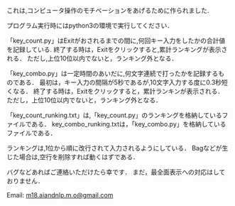 これは,コンピュータ操作のモチベーションをあげるために作られました.

プログラム実行時にはpython3の環境で実行してください．

「key_count.py」はExitがおされるまでの間に,何回キー入力をしたかの合計値を記録している.
終了する時は，Exitをクリックすると,累計ランキングが表示される．
ただし,上位10位以内でないと，ランキング外となる．

「key_combo.py」は一定時間のあいだに,何文字連続で打ったかを記録するものである．
最初は，キー入力の間隔が5秒であるが,10文字入力する度に0.3秒短くなる．
終了する時は，Exitをクリックすると，累計ランキンが表示される．
ただし，上位10位以内でないと，ランキング外となる．

「key_count_runking.txt」は,「key_count.py」のランキングを格納しているファイルである．
key_combo_runking.txtは，「key_combo.py」を格納しているファイルである．

ランキングは,1位から順に改行されて入力されるようにしている．
Bagなどが生じた場合は,空行を削除すれば動くはずである．

バグなどあればご連絡いただけたら幸です．
まだ，最全面表示への対応はしておりません．

Email: m18.aiandnlp.m.o@gmail.com
